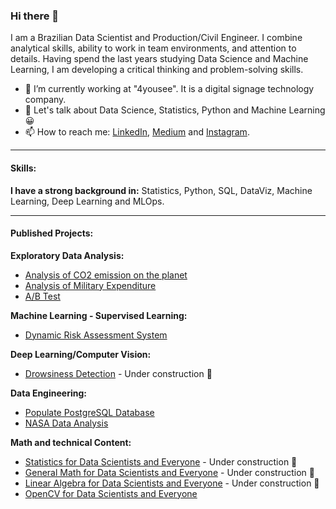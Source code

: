 ### Hi there 👋

I am a Brazilian Data Scientist and Production/Civil Engineer. I combine analytical skills, ability to work in team environments, and attention to details. Having spend the last years studying Data Science and Machine Learning, I am developing a critical thinking and problem-solving skills.

- 🔭 I’m currently working at "4yousee". It is a digital signage technology company.
- 💬 Let's talk about Data Science, Statistics, Python and Machine Learning :grinning:
- 📫 How to reach me: [LinkedIn](https://www.linkedin.com/in/v%C3%ADtor-beltr%C3%A3o-56a912178/), [Medium](https://pandascouple.medium.com/) and [Instagram](https://www.instagram.com/pandas_couple/).
***

#### Skills:

**I have a strong background in:** Statistics, Python, SQL, DataViz, Machine Learning, Deep Learning and MLOps.
***
#### Published Projects:

**Exploratory Data Analysis:**

* [Analysis of CO2 emission on the planet](https://github.com/vitorbeltrao/CO2Emissions)
* [Analysis of Military Expenditure](https://github.com/vitorbeltrao/MilitaryExpenditure)
* [A/B Test](https://github.com/vitorbeltrao/A-B-test)

**Machine Learning - Supervised Learning:**

* [Dynamic Risk Assessment System](https://github.com/vitorbeltrao/risk_assessment)

**Deep Learning/Computer Vision:**

* [Drowsiness Detection](https://github.com/vitorbeltrao/drowsiness_detection) - Under construction 🌱

**Data Engineering:**

* [Populate PostgreSQL Database](https://github.com/vitorbeltrao/populate_database)
* [NASA Data Analysis](https://github.com/vitorbeltrao/nasa_data_analysis)

**Math and technical Content:**

* [Statistics for Data Scientists and Everyone](https://github.com/vitorbeltrao/Statistics_for_Data_Scientists) - Under construction 🌱
* [General Math for Data Scientists and Everyone](https://github.com/vitorbeltrao/general_math) - Under construction 🌱
* [Linear Algebra for Data Scientists and Everyone](https://github.com/vitorbeltrao/Linear_algebra) - Under construction 🌱
* [OpenCV for Data Scientists and Everyone](https://github.com/vitorbeltrao/open_cv)




<!--
**vitorbeltrao/vitorbeltrao** is a ✨ _special_ ✨ repository because its `README.md` (this file) appears on your GitHub profile.

Here are some ideas to get you started:

- 🔭 I’m currently working on ...
- 🌱 I’m currently learning ...
- 👯 I’m looking to collaborate on ...
- 🤔 I’m looking for help with ...
- 💬 Ask me about ...
- 📫 How to reach me: ...
- 😄 Pronouns: ...
- ⚡ Fun fact: ...
-->
